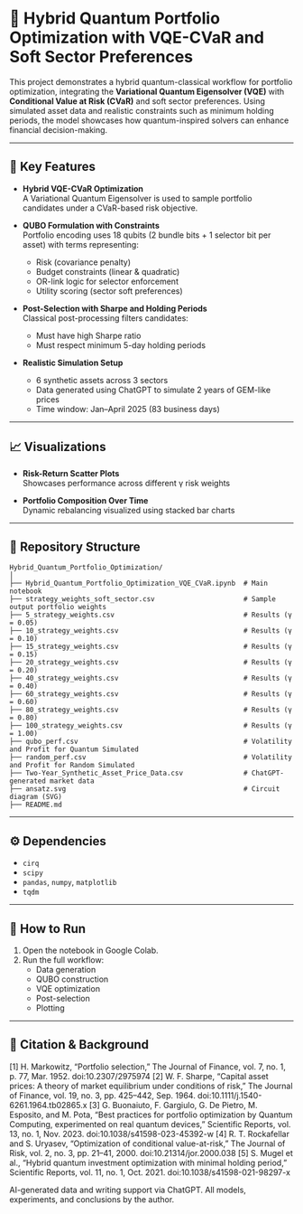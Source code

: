 
# 🧠 Hybrid Quantum Portfolio Optimization with VQE-CVaR and Soft Sector Preferences

This project demonstrates a hybrid quantum-classical workflow for portfolio optimization, integrating the **Variational Quantum Eigensolver (VQE)** with **Conditional Value at Risk (CVaR)** and soft sector preferences. Using simulated asset data and realistic constraints such as minimum holding periods, the model showcases how quantum-inspired solvers can enhance financial decision-making.

---

## 🧩 Key Features

- **Hybrid VQE-CVaR Optimization**  
  A Variational Quantum Eigensolver is used to sample portfolio candidates under a CVaR-based risk objective.

- **QUBO Formulation with Constraints**  
  Portfolio encoding uses 18 qubits (2 bundle bits + 1 selector bit per asset) with terms representing:
  - Risk (covariance penalty)
  - Budget constraints (linear & quadratic)
  - OR-link logic for selector enforcement
  - Utility scoring (sector soft preferences)

- **Post-Selection with Sharpe and Holding Periods**  
  Classical post-processing filters candidates:
  - Must have high Sharpe ratio
  - Must respect minimum 5-day holding periods

- **Realistic Simulation Setup**  
  - 6 synthetic assets across 3 sectors
  - Data generated using ChatGPT to simulate 2 years of GEM-like prices
  - Time window: Jan–April 2025 (83 business days)

---

## 📈 Visualizations

- **Risk-Return Scatter Plots**  
  Showcases performance across different γ risk weights

- **Portfolio Composition Over Time**  
  Dynamic rebalancing visualized using stacked bar charts

---

## 📁 Repository Structure

```
Hybrid_Quantum_Portfolio_Optimization/
│
├── Hybrid_Quantum_Portfolio_Optimization_VQE_CVaR.ipynb  # Main notebook
├── strategy_weights_soft_sector.csv                      # Sample output portfolio weights
├── 5_strategy_weights.csv                                # Results (γ = 0.05)
├── 10_strategy_weights.csv                               # Results (γ = 0.10)
├── 15_strategy_weights.csv                               # Results (γ = 0.15)
├── 20_strategy_weights.csv                               # Results (γ = 0.20)
├── 40_strategy_weights.csv                               # Results (γ = 0.40)
├── 60_strategy_weights.csv                               # Results (γ = 0.60)
├── 80_strategy_weights.csv                               # Results (γ = 0.80)
├── 100_strategy_weights.csv                              # Results (γ = 1.00)
├── qubo_perf.csv                                         # Volatility and Profit for Quantum Simulated
├── random_perf.csv                                       # Volatility and Profit for Random Simulated
├── Two-Year_Synthetic_Asset_Price_Data.csv               # ChatGPT-generated market data
├── ansatz.svg                                            # Circuit diagram (SVG)
├── README.md                                              
```

---

## ⚙️ Dependencies

- `cirq`
- `scipy`
- `pandas`, `numpy`, `matplotlib`
- `tqdm`

---

## 🧪 How to Run

1. Open the notebook in Google Colab.
2. Run the full workflow:
   - Data generation
   - QUBO construction
   - VQE optimization
   - Post-selection
   - Plotting

---

## 🧠 Citation & Background

[1] H. Markowitz, “Portfolio selection,” The Journal of Finance, vol. 7, no. 1, p. 77, Mar. 1952. doi:10.2307/2975974
[2] W. F. Sharpe, “Capital asset prices: A theory of market equilibrium under conditions of risk,” The Journal of Finance, vol. 19, no. 3, pp. 425–442, Sep. 1964. doi:10.1111/j.1540-6261.1964.tb02865.x
[3] G. Buonaiuto, F. Gargiulo, G. De Pietro, M. Esposito, and M. Pota, “Best practices for portfolio optimization by Quantum Computing, experimented on real quantum devices,” Scientific Reports, vol. 13, no. 1, Nov. 2023. doi:10.1038/s41598-023-45392-w
[4] R. T. Rockafellar and S. Uryasev, “Optimization of conditional value-at-risk,” The Journal of Risk, vol. 2, no. 3, pp. 21–41, 2000. doi:10.21314/jor.2000.038
[5] S. Mugel et al., “Hybrid quantum investment optimization with minimal holding period,” Scientific Reports, vol. 11, no. 1, Oct. 2021. doi:10.1038/s41598-021-98297-x

AI-generated data and writing support via ChatGPT. All models, experiments, and conclusions by the author.

